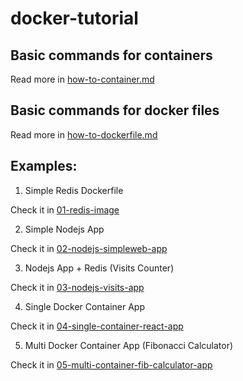 # docker-tutorial

## Basic commands for containers

Read more in [how-to-container.md](00-how-to/how-to-container.md)

## Basic commands for docker files

Read more in [how-to-dockerfile.md](00-how-to/how-to-dockerfile.md)

## Examples:

01. Simple Redis Dockerfile

Check it in [01-redis-image](01-redis-image/README.md)

02. Simple Nodejs App

Check it in [02-nodejs-simpleweb-app](02-nodejs-simpleweb-app/README.md)

03. Nodejs App + Redis (Visits Counter)

Check it in [03-nodejs-visits-app](03-nodejs-visits-app/README.md)

04. Single Docker Container App

Check it in [04-single-container-react-app](04-single-container-react-app/README.md)

05. Multi Docker Container App (Fibonacci Calculator)

Check it in [05-multi-container-fib-calculator-app](05-multi-container-fib-calculator-app/README.md)

